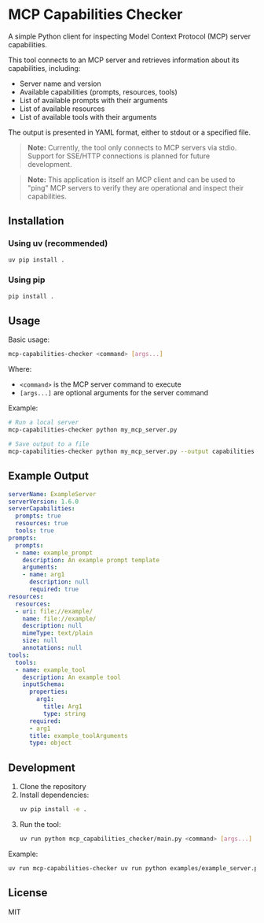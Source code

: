 # MCP Capabilities Checker

A simple Python client for inspecting Model Context Protocol (MCP) server capabilities.

This tool connects to an MCP server and retrieves information about its capabilities, including:
- Server name and version
- Available capabilities (prompts, resources, tools)
- List of available prompts with their arguments
- List of available resources
- List of available tools with their arguments

The output is presented in YAML format, either to stdout or a specified file.

> **Note:** Currently, the tool only connects to MCP servers via stdio. Support for SSE/HTTP connections is planned for future development.

> **Note:** This application is itself an MCP client and can be used to "ping" MCP servers to verify they are operational and inspect their capabilities.

## Installation

### Using uv (recommended)

```bash
uv pip install .
```

### Using pip

```bash
pip install .
```

## Usage

Basic usage:

```bash
mcp-capabilities-checker <command> [args...]
```

Where:
- `<command>` is the MCP server command to execute
- `[args...]` are optional arguments for the server command

Example:

```bash
# Run a local server
mcp-capabilities-checker python my_mcp_server.py

# Save output to a file
mcp-capabilities-checker python my_mcp_server.py --output capabilities.yaml
```

## Example Output

```yaml
serverName: ExampleServer
serverVersion: 1.6.0
serverCapabilities:
  prompts: true
  resources: true
  tools: true
prompts:
  prompts:
  - name: example_prompt
    description: An example prompt template
    arguments:
    - name: arg1
      description: null
      required: true
resources:
  resources:
  - uri: file://example/
    name: file://example/
    description: null
    mimeType: text/plain
    size: null
    annotations: null
tools:
  tools:
  - name: example_tool
    description: An example tool
    inputSchema:
      properties:
        arg1:
          title: Arg1
          type: string
      required:
      - arg1
      title: example_toolArguments
      type: object
```

## Development

1. Clone the repository
2. Install dependencies:
   ```bash
   uv pip install -e .
   ```
3. Run the tool:
   ```bash
   uv run python mcp_capabilities_checker/main.py <command> [args...]
   ```

Example:
```bash
uv run mcp-capabilities-checker uv run python examples/example_server.py
```

## License

MIT 